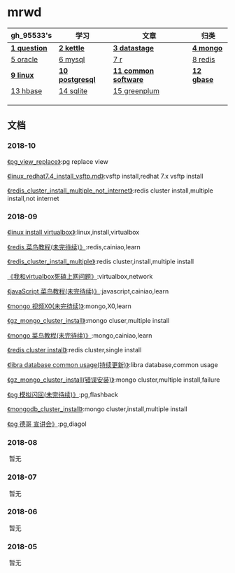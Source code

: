 ﻿# mrwd



gh_95533's|学习|文章|归类
---|---|---|---
**[1 question](question.md)** | **[2 kettle](class/kettle.md)** | **[3 datastage](class/datastage.md)** | **[4 mongo](class/mongo.md)** 
[5 oracle](class/oracle.md) | [6 mysql](class/mysql.md) | [7 r](class/r.md) | [8 redis](class/redis.md) 
 **[9 linux](class/linux.md)** | **[10 postgresql](class/postgresql.md)** | **[11 common software](class/common_software.md)** | **[12 gbase](class/GBASE.md)** 
 [13 hbase](..) | [14 sqlite](..) | [15 greenplum](..) |  
  |  |  |  
  |  |  |  
  |  |  |  



## 文档

### 2018-10

[《pg_view_replace》](20181017/pg_view_replace.md):pg replace view

[《linux_redhat7.4_install_vsftp.md》](20181014/linux_redhat7.4_install_vsftp.md):vsftp install,redhat 7.x vsftp install

[《redis_cluster_install_multiple_not_internet》](20181001/redis_cluster_install_multiple_not_internet.md):redis cluster install,multiple install,not internet

### 2018-09

[《linux install virtualbox》](20180930/linux_安装_virtualbox.md):linux,install,virtualbox 



[《redis 菜鸟教程(未完待续)》](20180929/redis_初级学习.md):redis,cainiao,learn

[《redis_cluster_install_multiple》](20180928/redis_cluster_install_multiple.md):redis cluster,install,multiple install

[《我和virtualbox死磕上网问题》](20180923/我和virtualbox死磕上网问题.md):virtualbox,network 

[《javaScript 菜鸟教程(未完待续)》](20180921/javaScript_语法.md):javascript,cainiao,learn

[《mongo 视频X0(未完待续)》](20180921/mongo_学习.md):mongo,X0,learn

[《gz_mongo_cluster_install》](20180919/gz_mongo_cluster_install_er.md):mongo cluser,multiple install

[《mongo 菜鸟教程(未完待续)》](20180918/mongo_了解.md):mongo,cainiao,learn

[《redis cluster install》](20180917/redis_cluster_install.md):redis cluster,single install

[《libra database common usage(持续更新)》](20180914/libra_数据库_常规使用.md):libra database,common usage

[《gz_mongo_cluster_install(错误安装)》](20180913/GZ_mongo_cluster_install.md):mongo cluster,multiple install,failure

[《pg 模拟闪回(未完待续)》](20180911/pg_模拟_闪回.md):pg,flashback

[《mongodb_cluster_install》](20180910/mongodb_cluster_install_for_linux.md):mongo cluster,install,multiple install

[《pg 德哥 宣讲会》](20180909/pg_德哥_宣讲会.md):pg,diagol







### 2018-08

​	暂无

### 2018-07

​	暂无

### 2018-06

​	暂无

### 2018-05

​	暂无











